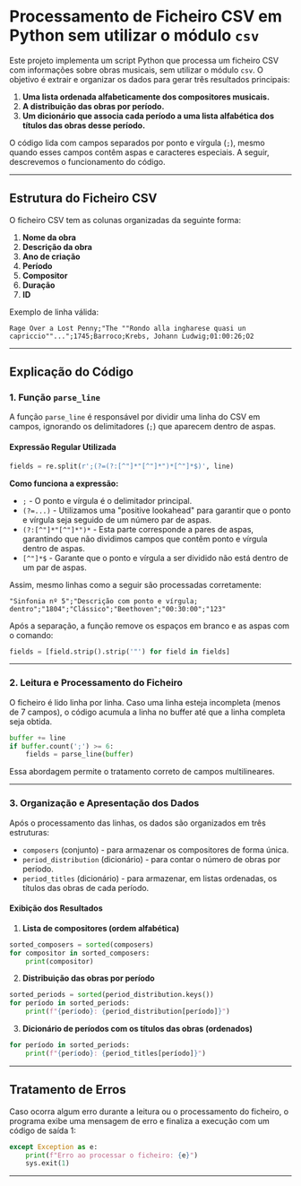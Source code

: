 # Processamento de Ficheiro CSV em Python sem utilizar o módulo `csv`

Este projeto implementa um script Python que processa um ficheiro CSV com informações sobre obras musicais, sem utilizar o módulo `csv`. O objetivo é extrair e organizar os dados para gerar três resultados principais:

1. **Uma lista ordenada alfabeticamente dos compositores musicais.**
2. **A distribuição das obras por período.**
3. **Um dicionário que associa cada período a uma lista alfabética dos títulos das obras desse período.**

O código lida com campos separados por ponto e vírgula (`;`), mesmo quando esses campos contêm aspas e caracteres especiais. A seguir, descrevemos o funcionamento do código.

---

## Estrutura do Ficheiro CSV

O ficheiro CSV tem as colunas organizadas da seguinte forma:

1. **Nome da obra**
2. **Descrição da obra**
3. **Ano de criação**
4. **Período**
5. **Compositor**
6. **Duração**
7. **ID**

Exemplo de linha válida:

```csv
Rage Over a Lost Penny;"The ""Rondo alla ingharese quasi un capriccio""...";1745;Barroco;Krebs, Johann Ludwig;01:00:26;O2
```

---

## Explicação do Código

### 1. Função `parse_line`

A função `parse_line` é responsável por dividir uma linha do CSV em campos, ignorando os delimitadores (`;`) que aparecem dentro de aspas.

#### **Expressão Regular Utilizada**

```python
fields = re.split(r';(?=(?:[^"]*"[^"]*")*[^"]*$)', line)
```

**Como funciona a expressão:**

- `;` - O ponto e vírgula é o delimitador principal.
- `(?=...)` - Utilizamos uma "positive lookahead" para garantir que o ponto e vírgula seja seguido de um número par de aspas.
- `(?:[^"]*"[^"]*")*` - Esta parte corresponde a pares de aspas, garantindo que não dividimos campos que contêm ponto e vírgula dentro de aspas.
- `[^"]*$` - Garante que o ponto e vírgula a ser dividido não está dentro de um par de aspas.

Assim, mesmo linhas como a seguir são processadas corretamente:

```csv
"Sinfonia nº 5";"Descrição com ponto e vírgula; dentro";"1804";"Clássico";"Beethoven";"00:30:00";"123"
```

Após a separação, a função remove os espaços em branco e as aspas com o comando:

```python
fields = [field.strip().strip('"') for field in fields]
```

---

### 2. Leitura e Processamento do Ficheiro

O ficheiro é lido linha por linha. Caso uma linha esteja incompleta (menos de 7 campos), o código acumula a linha no buffer até que a linha completa seja obtida.

```python
buffer += line
if buffer.count(';') >= 6:
    fields = parse_line(buffer)
```

Essa abordagem permite o tratamento correto de campos multilineares.

---

### 3. Organização e Apresentação dos Dados

Após o processamento das linhas, os dados são organizados em três estruturas:

- `composers` (conjunto) - para armazenar os compositores de forma única.
- `period_distribution` (dicionário) - para contar o número de obras por período.
- `period_titles` (dicionário) - para armazenar, em listas ordenadas, os títulos das obras de cada período.

#### **Exibição dos Resultados**

1. **Lista de compositores (ordem alfabética)**

```python
sorted_composers = sorted(composers)
for compositor in sorted_composers:
    print(compositor)
```

2. **Distribuição das obras por período**

```python
sorted_periods = sorted(period_distribution.keys())
for período in sorted_periods:
    print(f"{período}: {period_distribution[período]}")
```

3. **Dicionário de períodos com os títulos das obras (ordenados)**

```python
for período in sorted_periods:
    print(f"{período}: {period_titles[período]}")
```

---

## Tratamento de Erros

Caso ocorra algum erro durante a leitura ou o processamento do ficheiro, o programa exibe uma mensagem de erro e finaliza a execução com um código de saída 1:

```python
except Exception as e:
    print(f"Erro ao processar o ficheiro: {e}")
    sys.exit(1)
```

---

